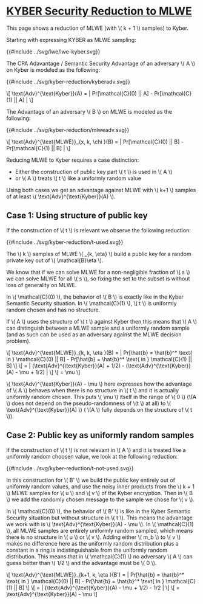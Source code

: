 # [KYBER Security Reduction to MLWE](https://eprint.iacr.org/2017/634.pdf)

This page shows a reduction of MLWE (with \\( k + 1 \\) samples) to Kyber.

Starting with expressing KYBER as MLWE sampling:

{{#include ../svg/lwe/lwe-kyber.svg}}

The CPA Adavantage / Semantic Security Advantage of an adversary \\( A \\) on Kyber is modeled as the following:

{{#include ../svg/kyber-reduction/kyberadv.svg}}

\\[ \\text{Adv}^{\\text{Kyber}}(A) = | Pr[\\mathcal{C}(0) || A] - Pr[\\mathcal{C}(1) || A] | \\]

The Advantage of an adversary \\( B \\) on MLWE is modeled as the following:

{{#include ../svg/kyber-reduction/mlweadv.svg}}

\\[ \\text{Adv}^{\\text{MLWE}}_{x, k, \\chi }(B) = | Pr[\\mathcal{C}(0) || B] - Pr[\\mathcal{C}(1) || B] | \\]

Reducing MLWE to Kyber requires a case distinction:

- Either the construction of public key part \\( t \\) is used in \\( A \\)
- or \\( A \\) treats \\( t \\) like a uniformly random value

Using both cases we get an advantage against MLWE with \\( k+1 \\) samples of at least \\(  \\text{Adv}^{\\text{Kyber}}(A) \\).


## Case 1: Using structure of public key

If the construction of \\( t \\) is relevant we observe the following reduction:

{{#include ../svg/kyber-reduction/t-used.svg}}

The \\( k \\) samples of MLWE \\( _{k, \\eta} \\) build a public key for a random private key out of \\( \\mathcal{B}\\eta \\).

We know that if we can solve MLWE for a non-negligible fraction of \\( s \\) we can solve MLWE for all \\( s \\), so fixing the set to the subset is without loss of generality on MLWE.

In \\( \\mathcal{C}(0) \\), the behavior of \\( B \\) is exactly like in the Kyber Semantic Security situation.
In \\( \\mathcal{C}(1) \\), \\( t \\) is uniformly random chosen and has no structure.

If \\( A \\) uses the structure of \\( t \\) against Kyber then this means that \\( A \\) can distinguish between a MLWE sample and a uniformly random sample (and as such can be used as an adversary against the MLWE decision problem).


\\[ \\text{Adv}^{\\text{MLWE}}_{k, k, \\eta }(B) = | Pr[\\hat{b} = \\hat{b}^* \\text{ in } \\mathcal{C}(0) || B] -  Pr[\\hat{b} = \\hat{b}^* \\text{ in } \\mathcal{C}(1) || B] \\]
\\[ = | (\\text{Adv}^{\\text{Kyber}}(A) + 1/2) - (\\text{Adv}^{\\text{Kyber}}(A) - \\mu + 1/2) | \\]
\\[ = \\mu \\]

\\( \\text{Adv}^{\\text{Kyber}}(A) - \\mu \\) here expresses how the advantage of \\( A \\) behaves when there is no structure in \\( t \\) and it is actually uniformly random chosen.
This puts \\( \\mu \\) itself in the range of \\( 0 \\) (\\(A \\) does not depend on the pseudo-randomness of \\(t \\) at all) to \\( \text{Adv}^{\\text{Kyber}}(A) \\) ( \\(A \\) fully depends on the structure of \\( t \\)).


## Case 2: Public key as uniformly random samples

If the construction of \\( t \\) is not relevant in \\( A \\) and it is treated like a uniformly random choosen value, we look at the following reduction:

{{#include ../svg/kyber-reduction/t-not-used.svg}}

In this construction for \\( B' \\) we build the public key entirely out of uniformly random values, and use the noisy inner products from the \\( k + 1 \\) MLWE samples for  \\( u \\) and \\( v \\) of the Kyber encryption.
Then in \\( B \\) we add the randomly chosen message to the sample we chose for \\( v \\).

In \\( \\mathcal{C}(0) \\), the behavior of \\( B' \\) is like in the Kyber Semantic Security situation but without structure in \\( t \\). This means the advantage we work with is \\( \text{Adv}^{\\text{Kyber}}(A) - \\mu \\).
In \\( \\mathcal{C}(1) \\), all MLWE samples are entirely uniformly random sampled, which means there is no structure in \\( u \\) or \\( v \\).
Adding either \\( m_b \\) to \\( v \\) makes no difference here as the uniformly random distribution plus a constant in a ring is indistinguishable from the uniformly random distribution.
This means that in \\( \\mathcal{C}(1) \\) no adversary \\( A \\) can guess better than \\( 1/2 \\) and the advantage must be \\( 0 \\).

\\[ \\text{Adv}^{\\text{MLWE}}_{k+1, k, \\eta }(B') = | Pr[\\hat{b} = \\hat{b}^* \\text{ in } \\mathcal{C}(0) || B] -  Pr[\\hat{b} = \\hat{b}^* \\text{ in } \\mathcal{C}(1) || B] \\]
\\[ = | (\\text{Adv}^{\\text{Kyber}}(A) - \\mu  + 1/2) - 1/2 | \\]
\\[ = \\text{Adv}^{\\text{Kyber}}(A) - \\mu \\]

